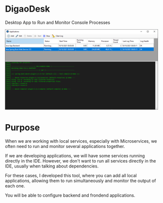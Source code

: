 # DigaoDesk
Desktop App to Run and Monitor Console Processes

![Preview](images/preview.png)

# Purpose

When we are working with local services, especially with Microservices, we often need to run and monitor several applications together.

If we are developing applications, we will have some services running directly in the IDE. However, we don't want to run all services directly in the IDE, usually when talking about dependencies.

For these cases, I developed this tool, where you can add all local applications, allowing them to run simultaneously and monitor the output of each one.

You will be able to configure backend and frondend applications.
